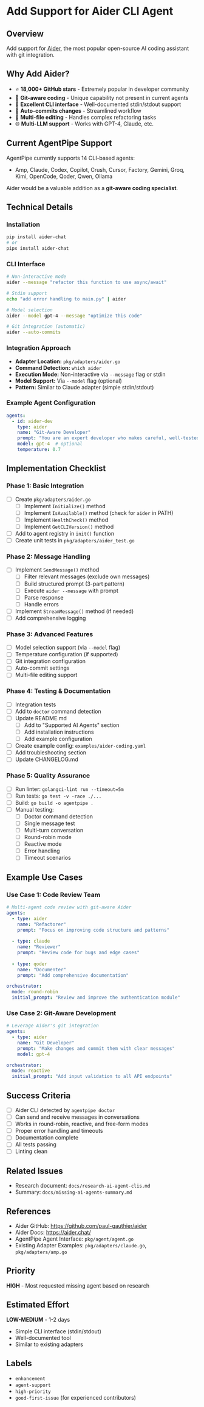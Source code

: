 # Add Support for Aider CLI Agent

## Overview
Add support for [Aider](https://github.com/paul-gauthier/aider), the most popular open-source AI coding assistant with git integration.

## Why Add Aider?
- ⭐ **18,000+ GitHub stars** - Extremely popular in developer community
- 🎯 **Git-aware coding** - Unique capability not present in current agents
- 💬 **Excellent CLI interface** - Well-documented stdin/stdout support
- 🔄 **Auto-commits changes** - Streamlined workflow
- 📝 **Multi-file editing** - Handles complex refactoring tasks
- 🌐 **Multi-LLM support** - Works with GPT-4, Claude, etc.

## Current AgentPipe Support
AgentPipe currently supports 14 CLI-based agents:
- Amp, Claude, Codex, Copilot, Crush, Cursor, Factory, Gemini, Groq, Kimi, OpenCode, Qoder, Qwen, Ollama

Aider would be a valuable addition as a **git-aware coding specialist**.

## Technical Details

### Installation
```bash
pip install aider-chat
# or
pipx install aider-chat
```

### CLI Interface
```bash
# Non-interactive mode
aider --message "refactor this function to use async/await"

# Stdin support
echo "add error handling to main.py" | aider

# Model selection
aider --model gpt-4 --message "optimize this code"

# Git integration (automatic)
aider --auto-commits
```

### Integration Approach
- **Adapter Location:** `pkg/adapters/aider.go`
- **Command Detection:** `which aider`
- **Execution Mode:** Non-interactive via `--message` flag or stdin
- **Model Support:** Via `--model` flag (optional)
- **Pattern:** Similar to Claude adapter (simple stdin/stdout)

### Example Agent Configuration
```yaml
agents:
  - id: aider-dev
    type: aider
    name: "Git-Aware Developer"
    prompt: "You are an expert developer who makes careful, well-tested changes"
    model: gpt-4  # optional
    temperature: 0.7
```

## Implementation Checklist

### Phase 1: Basic Integration
- [ ] Create `pkg/adapters/aider.go`
  - [ ] Implement `Initialize()` method
  - [ ] Implement `IsAvailable()` method (check for `aider` in PATH)
  - [ ] Implement `HealthCheck()` method
  - [ ] Implement `GetCLIVersion()` method
- [ ] Add to agent registry in `init()` function
- [ ] Create unit tests in `pkg/adapters/aider_test.go`

### Phase 2: Message Handling
- [ ] Implement `SendMessage()` method
  - [ ] Filter relevant messages (exclude own messages)
  - [ ] Build structured prompt (3-part pattern)
  - [ ] Execute `aider --message` with prompt
  - [ ] Parse response
  - [ ] Handle errors
- [ ] Implement `StreamMessage()` method (if needed)
- [ ] Add comprehensive logging

### Phase 3: Advanced Features
- [ ] Model selection support (via `--model` flag)
- [ ] Temperature configuration (if supported)
- [ ] Git integration configuration
- [ ] Auto-commit settings
- [ ] Multi-file editing support

### Phase 4: Testing & Documentation
- [ ] Integration tests
- [ ] Add to `doctor` command detection
- [ ] Update README.md
  - [ ] Add to "Supported AI Agents" section
  - [ ] Add installation instructions
  - [ ] Add example configuration
- [ ] Create example config: `examples/aider-coding.yaml`
- [ ] Add troubleshooting section
- [ ] Update CHANGELOG.md

### Phase 5: Quality Assurance
- [ ] Run linter: `golangci-lint run --timeout=5m`
- [ ] Run tests: `go test -v -race ./...`
- [ ] Build: `go build -o agentpipe .`
- [ ] Manual testing:
  - [ ] Doctor command detection
  - [ ] Single message test
  - [ ] Multi-turn conversation
  - [ ] Round-robin mode
  - [ ] Reactive mode
  - [ ] Error handling
  - [ ] Timeout scenarios

## Example Use Cases

### Use Case 1: Code Review Team
```yaml
# Multi-agent code review with git-aware Aider
agents:
  - type: aider
    name: "Refactorer"
    prompt: "Focus on improving code structure and patterns"
  
  - type: claude
    name: "Reviewer"
    prompt: "Review code for bugs and edge cases"
  
  - type: qoder
    name: "Documenter"
    prompt: "Add comprehensive documentation"

orchestrator:
  mode: round-robin
  initial_prompt: "Review and improve the authentication module"
```

### Use Case 2: Git-Aware Development
```yaml
# Leverage Aider's git integration
agents:
  - type: aider
    name: "Git Developer"
    prompt: "Make changes and commit them with clear messages"
    model: gpt-4

orchestrator:
  mode: reactive
  initial_prompt: "Add input validation to all API endpoints"
```

## Success Criteria
- [ ] Aider CLI detected by `agentpipe doctor`
- [ ] Can send and receive messages in conversations
- [ ] Works in round-robin, reactive, and free-form modes
- [ ] Proper error handling and timeouts
- [ ] Documentation complete
- [ ] All tests passing
- [ ] Linting clean

## Related Issues
- Research document: `docs/research-ai-agent-clis.md`
- Summary: `docs/missing-ai-agents-summary.md`

## References
- Aider GitHub: https://github.com/paul-gauthier/aider
- Aider Docs: https://aider.chat/
- AgentPipe Agent Interface: `pkg/agent/agent.go`
- Existing Adapter Examples: `pkg/adapters/claude.go`, `pkg/adapters/amp.go`

## Priority
**HIGH** - Most requested missing agent based on research

## Estimated Effort
**LOW-MEDIUM** - 1-2 days
- Simple CLI interface (stdin/stdout)
- Well-documented tool
- Similar to existing adapters

## Labels
- `enhancement`
- `agent-support`
- `high-priority`
- `good-first-issue` (for experienced contributors)
